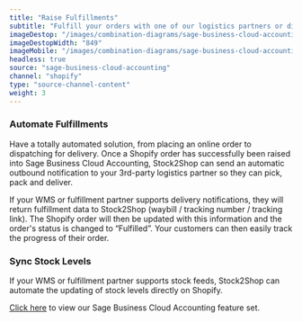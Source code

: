 ```yaml
---
title: "Raise Fulfillments"
subtitle: "Fulfill your orders with one of our logistics partners or directly in your WMS (Warehouse Management System)."
imageDestop: "/images/combination-diagrams/sage-business-cloud-accounting/sage-business-cloud-accounting-shopify-fulfillment.svg"
imageDestopWidth: "849"
imageMobile: "/images/combination-diagrams/sage-business-cloud-accounting/sage-business-cloud-accounting-shopify-fulfillment.svg"
headless: true
source: "sage-business-cloud-accounting"
channel: "shopify"
type: "source-channel-content"
weight: 3
---
```


### Automate Fulfillments
Have a totally automated solution, from placing an online order to dispatching for delivery. Once a Shopify order has successfully been raised into Sage Business Cloud Accounting, Stock2Shop can send an automatic outbound notification to your 3rd-party logistics partner so they can pick, pack and deliver.

If your WMS or fulfillment partner supports delivery notifications, they will return fulfillment data to Stock2Shop (waybill / tracking number / tracking link). The Shopify order will then be updated with this information and the order's status is changed to “Fulfilled”. Your customers can then easily track the progress of their order.

### Sync Stock Levels
If your WMS or fulfillment partner supports stock feeds, Stock2Shop can automate the updating of stock levels directly on Shopify.

[Click here](/help/features/sage-business-cloud-accounting/ "Sage Business Cloud Accounting Features") to view our Sage Business Cloud Accounting feature set.